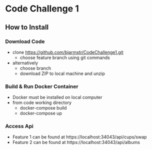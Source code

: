 # Code Challenge 1
## How to Install
### Download Code
* clone https://github.com/bjarmstr/CodeChallenge1.git
    * choose feature branch using git commands
* alternatively 
  * choose branch 
  * download ZIP to local machine and unzip
### Build & Run Docker Container
* Docker must be installed on local computer
* from code working directory
  * docker-compose build
  * docker-compose up  
### Access Api
* Feature 1 can be found at https://localhost:34043/api/cups/swap
* Feature 2 can be found at https://localhost:34043/api/albums

  
